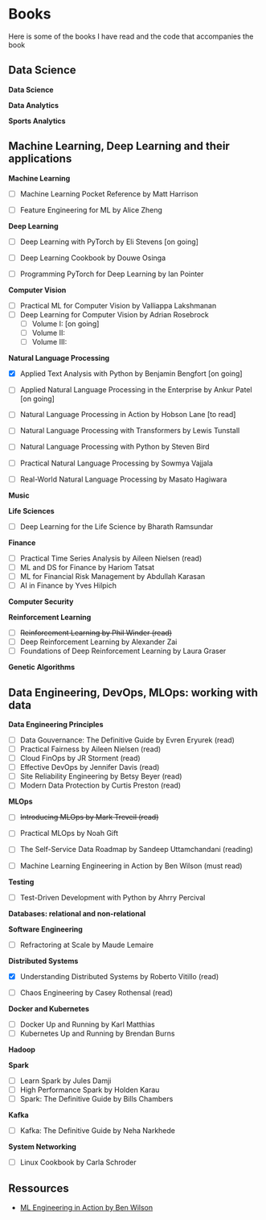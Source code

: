 # Books

Here is some of the books I have read and the code that accompanies the book

## Data Science

**Data Science**




**Data Analytics**




**Sports Analytics**



## Machine Learning, Deep Learning and their applications



**Machine Learning**
- [ ] Machine Learning Pocket Reference by Matt Harrison
- [ ] Feature Engineering for ML by Alice Zheng


**Deep Learning**
- [ ] Deep Learning with PyTorch by Eli Stevens [on going]
- [ ] Deep Learning Cookbook by Douwe Osinga
- [ ] Programming PyTorch for Deep Learning by Ian Pointer


**Computer Vision**
- [ ] Practical ML for Computer Vision by Valliappa Lakshmanan
- [ ] Deep Learning for Computer Vision by Adrian Rosebrock
    - [ ] Volume I:  [on going]
    - [ ] Volume II: 
    - [ ] Volume III: 

**Natural Language Processing**
- [X] Applied Text Analysis with Python by Benjamin Bengfort [on going]
- [ ] Applied Natural Language Processing in the Enterprise by Ankur Patel [on going]
- [ ] Natural Language Processing in Action by Hobson Lane [to read]
- [ ] Natural Language Processing with Transformers by Lewis Tunstall
- [ ] Natural Language Processing with Python by Steven Bird
- [ ] Practical Natural Language Processing by Sowmya Vajjala
- [ ] Real-World Natural Language Processing by Masato Hagiwara


**Music**


**Life Sciences**
- [ ] Deep Learning for the Life Science by Bharath Ramsundar


**Finance**
- [ ] Practical Time Series Analysis by Aileen Nielsen (read)
- [ ] ML and DS for Finance by Hariom Tatsat
- [ ] ML for Financial Risk Management by Abdullah Karasan
- [ ] AI in Finance by Yves Hilpich

**Computer Security**



**Reinforcement Learning**
- [ ] ~~Reinforcement Learning by Phil Winder (read)~~
- [ ] Deep Reinforcement Learning by Alexander Zai
- [ ] Foundations of Deep Reinforcement Learning by Laura Graser

**Genetic Algorithms**




## Data Engineering, DevOps, MLOps: working with data


**Data Engineering Principles**
- [ ] Data Gouvernance: The Definitive Guide by Evren Eryurek (read)
- [ ] Practical Fairness by Aileen Nielsen (read)
- [ ] Cloud FinOps by JR Storment (read)
- [ ] Effective DevOps by Jennifer Davis (read)
- [ ] Site Reliability Engineering by Betsy Beyer (read)
- [ ] Modern Data Protection by Curtis Preston (read)

**MLOps**
- [ ] ~~Introducing MLOps by Mark Treveil (read)~~
- [ ] Practical MLOps by Noah Gift
- [ ] The Self-Service Data Roadmap by Sandeep Uttamchandani (reading)
- [ ] Machine Learning Engineering in Action by Ben Wilson (must read)


**Testing**
- [ ] Test-Driven Development with Python by Ahrry Percival

**Databases: relational and non-relational**


**Software Engineering**
- [ ] Refractoring at Scale by Maude Lemaire

**Distributed Systems**
- [X] Understanding Distributed Systems by Roberto Vitillo (read)
- [ ] Chaos Engineering by Casey Rothensal (read)


**Docker and Kubernetes**
- [ ] Docker Up and Running by Karl Matthias
- [ ] Kubernetes Up and Running by Brendan Burns

**Hadoop**


**Spark**
- [ ] Learn Spark by Jules Damji
- [ ] High Performance Spark by Holden Karau
- [ ] Spark: The Definitive Guide by Bills Chambers

**Kafka**
- [ ] Kafka: The Definitive Guide by Neha Narkhede


**System Networking**
- [ ] Linux Cookbook by Carla Schroder


## Ressources

- [ML Engineering in Action by Ben Wilson](https://github.com/BenWilson2/ML-Engineering)

